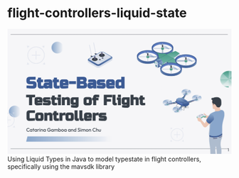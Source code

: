 # flight-controllers-liquid-state
![Project](figs/pic1.png)
Using Liquid Types in Java to model typestate in flight controllers, specifically using the mavsdk library
